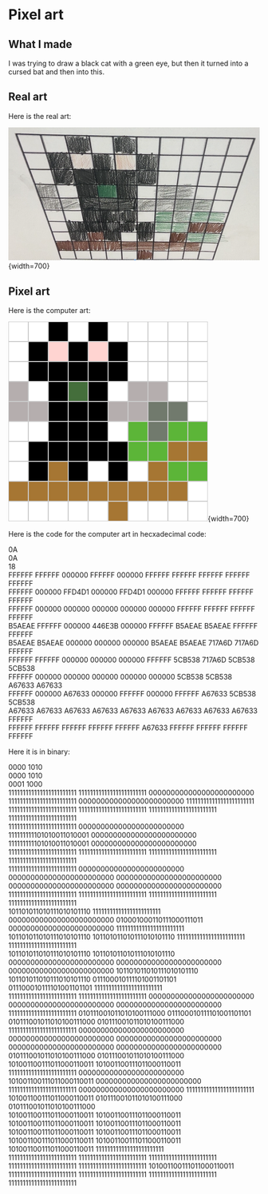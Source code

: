 # Pixel art

## What I made

I was trying to draw a black cat with a green eye, but then it turned into a cursed bat and then into this.

## Real art

Here is the real art:

![Here is the picture of the cursed "bat"](../Images/PencilBat.png){width=700}

## Pixel art

Here is the computer art:

![Here is the pixel art of the cursed "bat"](../Images/PixelBat.png){width=700}

Here is the code for the computer art in hecxadecimal code:

0A  
0A  
18  
FFFFFF FFFFFF 000000 FFFFFF 000000 FFFFFF FFFFFF FFFFFF FFFFFF FFFFFF  
FFFFFF 000000 FFD4D1 000000 FFD4D1 000000 FFFFFF FFFFFF FFFFFF FFFFFF  
FFFFFF 000000 000000 000000 000000 000000 FFFFFF FFFFFF FFFFFF FFFFFF  
B5AEAE FFFFFF 000000 446E3B 000000 FFFFFF B5AEAE B5AEAE FFFFFF FFFFFF  
B5AEAE B5AEAE 000000 000000 000000 B5AEAE B5AEAE 717A6D 717A6D FFFFFF  
FFFFFF FFFFFF 000000 000000 000000 FFFFFF 5CB538 717A6D 5CB538 5CB538  
FFFFFF 000000 000000 000000 000000 000000 5CB538 5CB538 A67633 A67633  
FFFFFF 000000 A67633 000000 FFFFFF 000000 FFFFFF A67633 5CB538 5CB538  
A67633 A67633 A67633 A67633 A67633 A67633 A67633 A67633 A67633 FFFFFF  
FFFFFF FFFFFF FFFFFF FFFFFF FFFFFF A67633 FFFFFF FFFFFF FFFFFF FFFFFF 

Here it is in binary:

0000 1010  
0000 1010  
0001 1000  
111111111111111111111111 111111111111111111111111 000000000000000000000000 111111111111111111111111 000000000000000000000000 111111111111111111111111 111111111111111111111111 111111111111111111111111 111111111111111111111111 111111111111111111111111  
111111111111111111111111 000000000000000000000000 111111111101010011010001 000000000000000000000000 111111111101010011010001 000000000000000000000000 111111111111111111111111 111111111111111111111111 111111111111111111111111 111111111111111111111111  
111111111111111111111111 000000000000000000000000 000000000000000000000000 000000000000000000000000 000000000000000000000000 000000000000000000000000 111111111111111111111111 111111111111111111111111 111111111111111111111111 111111111111111111111111  
101101011010111010101110 111111111111111111111111 000000000000000000000000 010001000110111000111011 000000000000000000000000 111111111111111111111111 101101011010111010101110 101101011010111010101110 111111111111111111111111 111111111111111111111111  
101101011010111010101110 101101011010111010101110 000000000000000000000000 000000000000000000000000 000000000000000000000000 101101011010111010101110 101101011010111010101110 011100010111101001101101 011100010111101001101101 111111111111111111111111  
111111111111111111111111 111111111111111111111111 000000000000000000000000 000000000000000000000000 000000000000000000000000 111111111111111111111111 010111001011010100111000 011100010111101001101101 010111001011010100111000 010111001011010100111000  
111111111111111111111111 000000000000000000000000 000000000000000000000000 000000000000000000000000 000000000000000000000000 000000000000000000000000 010111001011010100111000 010111001011010100111000 101001100111011000110011 101001100111011000110011  
111111111111111111111111 000000000000000000000000 101001100111011000110011 000000000000000000000000 111111111111111111111111 000000000000000000000000 111111111111111111111111 101001100111011000110011 010111001011010100111000 010111001011010100111000  
101001100111011000110011 101001100111011000110011 101001100111011000110011 101001100111011000110011 101001100111011000110011 101001100111011000110011 101001100111011000110011 101001100111011000110011 101001100111011000110011 111111111111111111111111  
111111111111111111111111 111111111111111111111111 111111111111111111111111 111111111111111111111111 111111111111111111111111 101001100111011000110011 111111111111111111111111 111111111111111111111111 111111111111111111111111 111111111111111111111111  
